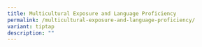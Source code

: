 ```yaml
---
title: Multicultural Exposure and Language Proficiency
permalink: /multicultural-exposure-and-language-proficiency/
variant: tiptap
description: ""
---
```

